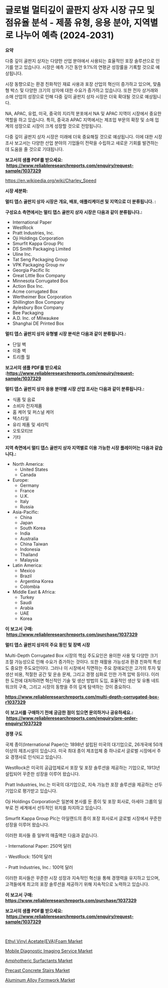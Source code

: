 <p><h1>글로벌 멀티깊이 골판지 상자 시장 규모 및 점유율 분석 - 제품 유형, 응용 분야, 지역별로 나누어 예측 (2024-2031)</h1></p><p><strong>요약</strong></p>
<p><p>다중 깊이 골판지 상자는 다양한 산업 분야에서 사용되는 효율적인 포장 솔루션으로 인기를 얻고 있습니다. 시장은 예측 기간 동안 9.1%의 연평균 성장률을 기록할 것으로 예상됩니다. </p><p>시장 동향으로는 환경 친화적인 재료 사용과 포장 산업의 혁신이 증가하고 있으며, 맞춤형 박스 및 다양한 크기의 상자에 대한 수요가 증가하고 있습니다. 또한 전자 상거래와 소매 산업의 성장으로 인해 다중 깊이 골판지 상자 시장은 더욱 확대될 것으로 예상됩니다.</p><p>NA, APAC, 유럽, 미국, 중국의 지리적 분포에서 NA 및 APAC 지역이 시장에서 중요한 역할을 하고 있습니다. 특히, 중국과 APAC 지역에서는 제조업 부문의 확장 및 소매 업계의 성장으로 시장이 크게 성장할 것으로 전망됩니다.</p><p>다중 깊이 골판지 상자 시장은 미래에 더욱 중요해질 것으로 예상됩니다. 이에 대한 시장 조사 보고서는 다양한 산업 분야의 기업들이 전략을 수립하고 새로운 기회를 발견하는 데 도움을 줄 것으로 기대됩니다.</p></p>
<p><strong>보고서의 샘플 PDF를 받으세요: &nbsp;<a href="https://www.reliableresearchreports.com/enquiry/request-sample/1037329">https://www.reliableresearchreports.com/enquiry/request-sample/1037329</a></strong></p>
<p><a href="https://en.wikipedia.org/wiki/Charley_Speed">https://en.wikipedia.org/wiki/Charley_Speed</a></p>
<p><strong>시장 세분화:</strong></p>
<p><strong> 멀티 뎁스 골판지 상자 시장은 개요, 배포, 애플리케이션 및 지역으로 더 분류됩니다. :</strong></p>
<p><strong>구성요소 측면에서는 멀티 뎁스 골판지 상자 시장은 다음과 같이 분류됩니다.:</strong></p>
<p><ul><li>International Paper</li><li>WestRock</li><li>Pratt Industries, Inc.</li><li>Oji Holdings Corporation</li><li>Smurfit Kappa Group Plc</li><li>DS Smith Packaging Limited</li><li>Uline Inc.</li><li>Tat Seng Packaging Group</li><li>VPK Packaging Group nv</li><li>Georgia Pacific llc</li><li>Great Little Box Company</li><li>Minnesota Corrugated Box</li><li>Action Box Inc.</li><li>Acme corrugated Box</li><li>Wertheimer Box Corporation</li><li>Shillington Box Company</li><li>Aylesbury Box Company</li><li>Bee Packaging</li><li>A.D. Inc. of Milwaukee</li><li>Shanghai DE Printed Box</li></ul></p>
<p><strong> 멀티 뎁스 골판지 상자 유형별 시장 분석은 다음과 같이 분류됩니다.:</strong></p>
<p><ul><li>단일 벽</li><li>이중 벽</li><li>트리플 월</li></ul></p>
<p><strong>보고서의 샘플 PDF를 받으세요 :<a href="https://www.reliableresearchreports.com/enquiry/request-sample/1037329">https://www.reliableresearchreports.com/enquiry/request-sample/1037329</a></strong></p>
<p><strong> 멀티 뎁스 골판지 상자 응용 분야별 시장 산업 조사는 다음과 같이 분류됩니다.:</strong></p>
<p><ul><li>식품 및 음료</li><li>소비자 전자제품</li><li>홈 케어 및 퍼스널 케어</li><li>텍스타일</li><li>유리 제품 및 세라믹</li><li>오토모티브</li><li>기타</li></ul></p>
<p><strong>지역 측면에서 멀티 뎁스 골판지 상자 지역별로 이용 가능한 시장 플레이어는 다음과 같습니다.:</strong></p>
<p><ul>
    <li>
        North America:
        <ul>
            <li>United States</li>
            <li>Canada</li>
        </ul>
    </li>
    <li>
        Europe:
        <ul>
            <li>Germany</li>
            <li>France</li>
            <li>U.K.</li>
            <li>Italy</li>
            <li>Russia</li>
        </ul>
    </li>
    <li>
        Asia-Pacific:
        <ul>
            <li>China</li>
            <li>Japan</li>
            <li>South Korea</li>
            <li>India</li>
            <li>Australia</li>
            <li>China Taiwan</li>
            <li>Indonesia</li>
            <li>Thailand</li>
            <li>Malaysia</li>
        </ul>
    </li>
    <li>
        Latin America:
        <ul>
            <li>Mexico</li>
            <li>Brazil</li>
            <li>Argentina Korea</li>
            <li>Colombia</li>
        </ul>
    </li>
    <li>
        Middle East & Africa:
        <ul>
            <li>Turkey</li>
            <li>Saudi</li>
            <li>Arabia</li>
            <li>UAE</li>
            <li>Korea</li>
        </ul>
    </li>
    </ul></p>
<p><strong>이 보고서 구매: &nbsp;<a href="https://www.reliableresearchreports.com/purchase/1037329">https://www.reliableresearchreports.com/purchase/1037329</a></strong></p>
<p><strong>멀티 뎁스 골판지 상자의 주요 동인 및 장벽 시장</strong></p>
<p><p>Multi-Depth Corrugated Box 시장의 핵심 주도요인은 용이한 사용 및 다양한 크기 조절 가능성으로 인해 수요가 증가하는 것이다. 또한 재활용 가능성과 환경 친화적 특성도 중요한 주도요인이다. 그러나 이 시장에서 직면하는 주요 장애요인은 고가의 투자 및 생산 비용, 적절한 공간 및 운송 문제, 그리고 경쟁 심화로 인한 가격 압박 등이다. 이러한 도전에 대처하려면 혁신적인 기술 및 생산 방법의 도입, 효율적인 생산 및 유통 네트워크의 구축, 그리고 시장의 동향을 주의 깊게 탐색하는 것이 중요하다.</p></p>
<p><strong><a href="https://www.reliableresearchreports.com/multi-depth-corrugated-box-r1037329">https://www.reliableresearchreports.com/multi-depth-corrugated-box-r1037329</a></strong></p>
<p><strong>이 보고서를 구매하기 전에 궁금한 점이 있으면 문의하거나 공유하세요.: &nbsp;<a href="https://www.reliableresearchreports.com/enquiry/pre-order-enquiry/1037329">https://www.reliableresearchreports.com/enquiry/pre-order-enquiry/1037329</a></strong></p>
<p><strong>경쟁 구도</strong></p>
<p><p>국제 종이(International Paper)는 1898년 설립된 미국의 대기업으로, 26개국에 50개 이상의 제조시설이 있습니다. 미국 최대 종이 제조업체 중 하나로서 글로벌 시장에서 주요 경쟁사로 인식되고 있습니다. </p><p>WestRock은 미국의 공급업체로서 포장 및 포장 솔루션을 제공하는 기업으로, 1913년 설립되어 꾸준한 성장을 이루어 왔습니다. </p><p>Pratt Industries, Inc.는 미국의 대기업으로, 지속 가능한 포장 솔루션을 제공하는 선두기업으로 평가받고 있습니다. </p><p>Oji Holdings Corporation은 일본에 본사를 둔 종이 및 포장 회사로, 아세아 그룹의 일부로 전 세계에서 선두적인 위치를 차지하고 있습니다. </p><p>Smurfit Kappa Group Plc는 아일랜드의 종이 포장 회사로서 글로벌 시장에서 꾸준한 성장을 이루어 왔습니다. </p><p>이러한 회사들 중 일부의 매출액은 다음과 같습니다.</p><p>- International Paper: 250억 달러</p><p>- WestRock: 150억 달러</p><p>- Pratt Industries, Inc.: 100억 달러</p><p>이러한 회사들은 꾸준한 시장 성장과 지속적인 혁신을 통해 경쟁력을 유지하고 있으며, 고객들에게 최고의 포장 솔루션을 제공하기 위해 지속적으로 노력하고 있습니다.</p></p>
<p><strong>이 보고서 구매: &nbsp; <a href="https://www.reliableresearchreports.com/purchase/1037329">https://www.reliableresearchreports.com/purchase/1037329</a></strong></p>
<p><strong>보고서의 샘플 PDF를 받으세요: &nbsp;<a href="https://www.reliableresearchreports.com/enquiry/request-sample/1037329">https://www.reliableresearchreports.com/enquiry/request-sample/1037329</a></strong><strong></strong></p>
<p>&nbsp;</p>
<p><p><a href="https://medium.com/@karleeprice2004/evaluating-global-ethyl-vinyl-acetate-eva-foam-market-trends-and-growth-opportunities-by-region-8ad1105acf75">Ethyl Vinyl Acetate(EVA)Foam Market</a></p><p><a href="https://issuu.com/reportprime-2/docs/mobile-diagnostic-imaging-service-market-size-2030">Mobile Diagnostic Imaging Service Market</a></p><p><a href="https://medium.com/@samantha.welch56767/amphotheric-surfactants-market-outlook-and-forecast-from-2024-to-2031-58f28aa18ae0">Amphotheric Surfactants Market</a></p><p><a href="https://github.com/lukmanduiky01/Market-Research-Report-List-1/blob/main/precast-concrete-stairs-market.md">Precast Concrete Stairs Market</a></p><p><a href="https://github.com/Gilanghao0/Market-Research-Report-List-1/blob/main/aluminum-alloy-formwork-market.md">Aluminum Alloy Formwork Market</a></p></p>